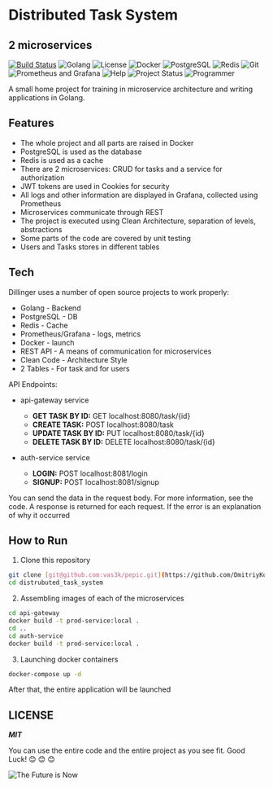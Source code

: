 # Distributed Task System
## 2 microservices

[![Build Status](https://travis-ci.org/joemccann/dillinger.svg?branch=master)](https://travis-ci.org/joemccann/dillinger)
![Golang](https://img.shields.io/badge/Golang-v1.23-blue.svg)
![License](https://img.shields.io/badge/license-MIT-blue.svg)
![Docker](https://img.shields.io/badge/Docker-supported-green.svg)
![PostgreSQL](https://img.shields.io/badge/PostgreSQL-v17-blue.svg)
![Redis](https://img.shields.io/badge/Redis-v7.2-red.svg)
![Git](https://img.shields.io/badge/Git-v2.39.1-orange.svg)
![Prometheus and Grafana](https://img.shields.io/badge/Prometheus-Grafana-green.svg)
![Help](https://img.shields.io/badge/help-me-brightgreen.svg)
![Project Status](https://img.shields.io/badge/project-active-red.svg)
![Programmer](https://img.shields.io/badge/-I'm%20a%20programmer-yellow.svg)


A small home project for training in microservice architecture and writing applications in Golang.



## Features 

- The whole project and all parts are raised in Docker
- PostgreSQL is used as the database
- Redis is used as a cache
- There are 2 microservices: CRUD for tasks and a service for authorization
- JWT tokens are used in Cookies for security
- All logs and other information are displayed in Grafana, collected using Prometheus
- Microservices communicate through REST
- The project is executed using Clean Architecture, separation of levels, abstractions
- Some parts of the code are covered by unit testing
- Users and Tasks stores in different tables


## Tech

Dillinger uses a number of open source projects to work properly:

- Golang - Backend
- PostgreSQL - DB
- Redis - Cache 
- Prometheus/Grafana - logs, metrics
- Docker - launch
- REST API - A means of communication for microservices
- Clean Code - Architecture Style
- 2 Tables - For task and for users

API Endpoints:

- api-gateway service

  - **GET TASK BY ID:** GET localhost:8080/task/{id}
  - **CREATE TASK:** POST localhost:8080/task
  - **UPDATE TASK BY ID:** PUT localhost:8080/task/{id}
  - **DELETE TASK BY ID:** DELETE localhost:8080/task/{id}
- auth-service service
  
   - **LOGIN:** POST localhost:8081/login
   - **SIGNUP:** POST localhost:8081/signup

You can send the data in the request body. For more information, see the code. A response is returned for each request. If the error is an explanation of why it occurred

## How to Run

1. Clone this repository

```sh
git clone [git@github.com:vas3k/pepic.git](https://github.com/DmitriyKolesnikM8O/distributed_task_system)
cd distrubuted_task_system
```

2. Assembling images of each of the microservices

```sh
cd api-gateway
docker build -t prod-service:local . 
cd ..
cd auth-service
docker build -t prod-service:local . 
```

3. Launching docker containers

```sh
docker-compose up -d
```

After that, the entire application will be launched

## LICENSE

***MIT*** 

You can use the entire code and the entire project as you see fit. Good Luck! 😊 😊 😊

![The Future is Now](https://img.shields.io/badge/2024-%20The%20Future%20is%20Now-blue.svg)